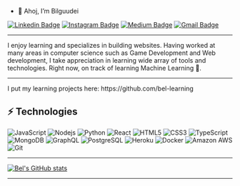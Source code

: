 - 👋 Ahoj, I’m Bilguudei

[![Linkedin Badge](https://img.shields.io/badge/-bilguudei-blue?style=flat-square&logo=Linkedin&logoColor=white&link=https://www.linkedin.com/in/bilguudei-baljinnyam-1bb8a4176/)](https://www.linkedin.com/in/bilguudei-baljinnyam-1bb8a4176/)
[![Instagram Badge](https://img.shields.io/badge/-bilguudei.zip-purple?style=flat-square&logo=instagram&logoColor=white&link=https://instagram.com/bilguudei.zip/)](https://instagram.com/bilguudei.zip)
[![Medium Badge](https://img.shields.io/badge/-@bilguudei-03a57a?style=flat-square&labelColor=000000&logo=Medium&link=https://bilguudei-b8.medium.com/)](https://bilguudei-b8.medium.com/)
[![Gmail Badge](https://img.shields.io/badge/-workblgd1@gmail.com-c14438?style=flat-square&logo=Gmail&logoColor=white&link=mailto:workblgd1@gmail.com)](mailto:workblgd1@gmail.com)

<hr/>
I enjoy learning and specializes in building websites. Having worked at many areas in computer science such as Game Development and Web development, I take appreciation in learning wide array of tools and technologies. Right now, on track of learning Machine Learning 🤖. 
<hr/>
I put my learning projects here: https://github.com/bel-learning

## ⚡ Technologies

![JavaScript](https://img.shields.io/badge/-JavaScript-black?style=flat-square&logo=javascript)
![Nodejs](https://img.shields.io/badge/-Nodejs-black?style=flat-square&logo=Node.js)
![Python](https://img.shields.io/badge/-Python-black?style=flat-square&logo=Python)
![React](https://img.shields.io/badge/-React-black?style=flat-square&logo=react)
![HTML5](https://img.shields.io/badge/-HTML5-E34F26?style=flat-square&logo=html5&logoColor=white)
![CSS3](https://img.shields.io/badge/-CSS3-1572B6?style=flat-square&logo=css3)
![TypeScript](https://img.shields.io/badge/-TypeScript-007ACC?style=flat-square&logo=typescript)
![MongoDB](https://img.shields.io/badge/-MongoDB-black?style=flat-square&logo=mongodb)
![GraphQL](https://img.shields.io/badge/-GraphQL-E10098?style=flat-square&logo=graphql)
![PostgreSQL](https://img.shields.io/badge/-PostgreSQL-336791?style=flat-square&logo=postgresql)
![Heroku](https://img.shields.io/badge/-Heroku-430098?style=flat-square&logo=heroku)
![Docker](https://img.shields.io/badge/-Docker-black?style=flat-square&logo=docker)
![Amazon AWS](https://img.shields.io/badge/Amazon%20AWS-232F3E?style=flat-square&logo=amazon-aws)
![Git](https://img.shields.io/badge/-Git-black?style=flat-square&logo=git)

<hr/>
<!---
bilguudeiblgd/bilguudeiblgd is a ✨ special ✨ repository because its `README.md` (this file) appears on your GitHub profile.
You can click the Preview link to take a look at your changes.
--->

[![Bel's GitHub stats](https://github-readme-stats.vercel.app/api?username=bilguudeiblgd&theme=tokyonight&show_icons=true)](https://github.com/anuraghazra/github-readme-stats)

<hr/>

